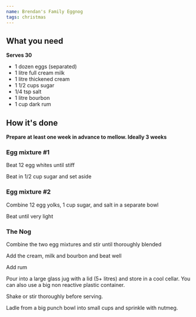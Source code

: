 ```yaml
---
name: Brendan's Family Eggnog
tags: christmas
---
```


## What you need
**Serves 30**

* 1 dozen eggs (separated)
* 1 litre full cream milk
* 1 litre thickened cream
* 1 1/2 cups sugar
* 1/4 tsp salt
* 1 litre bourbon
* 1 cup dark rum

<!-- break -->

## How it's done

**Prepare at least one week in advance to mellow. Ideally 3 weeks**

### Egg mixture #1

Beat 12 egg whites until stiff

Beat in 1/2 cup sugar and set aside

### Egg mixture #2

Combine 12 egg yolks, 1 cup sugar, and salt in a separate bowl

Beat until very light

### The Nog

Combine the two egg mixtures and stir until thoroughly blended

Add the cream, milk and bourbon and beat well

Add rum

Pour into a large glass jug with a lid (5+ litres) and store in a cool cellar. You can also use a big non reactive plastic container.

Shake or stir thoroughly before serving.

Ladle from a big punch bowl into small cups and sprinkle with nutmeg.
